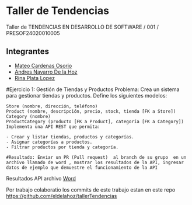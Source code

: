 # Taller de Tendencias
Taller de TENDENCIAS EN DESARROLLO DE SOFTWARE / 001 / PRESOF24020010005

## Integrantes

- [Mateo Cardenas Osorio](https://github.com/mateocar)
- [Andres Navarro De la Hoz](https://github.com/eldelahoz)
- [Rina Plata Lopez](https://github.com/Rinaplata/)

#Ejercicio 1: Gestión de Tiendas y Productos
    Problema: Crea un sistema para gestionar tiendas y productos. Define los siguientes modelos:

    Store (nombre, dirección, teléfono)
    Product (nombre, descripción, precio, stock, tienda [FK a Store])
    Category (nombre)
    ProductCategory (producto [FK a Product], categoría [FK a Category])
    Implementa una API REST que permita:

    - Crear y listar tiendas, productos y categorías.
    - Asignar categorías a productos.
    - Filtrar productos por tienda y categoría.

    #Resultado: Enviar un PR (Pull request)  al branch de su grupo  en un archivo llamado de word , mostrar los resultados de la API, ingresar datos de ejemplo que demuestre el funcionamiento de la API

Resultados API archivo [Word](https://github.com/eldelahoz/tallerTendencias_JEISSON/blob/main/Resultados-Api.docx)

Por trabajo colaboratio los commits de este trabajo estan en este repo https://github.com/eldelahoz/tallerTendencias